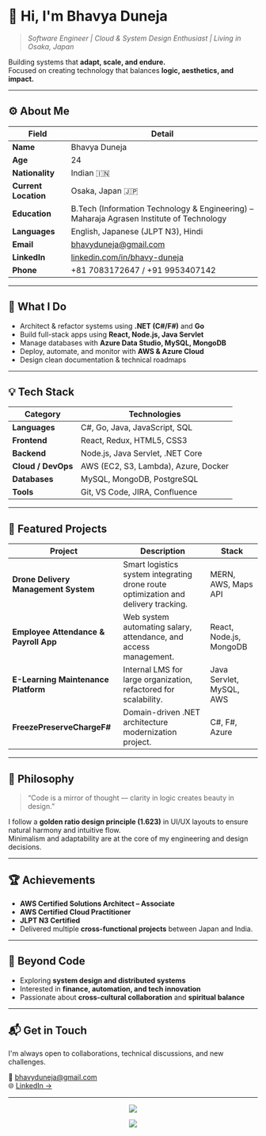 # 👋 Hi, I'm **Bhavya Duneja**

> _Software Engineer | Cloud & System Design Enthusiast | Living in Osaka, Japan_

Building systems that **adapt, scale, and endure.**  
Focused on creating technology that balances **logic, aesthetics, and impact.**

---

## ⚙️ About Me

| Field | Detail |
|-------|--------|
| **Name** | Bhavya Duneja |
| **Age** | 24 |
| **Nationality** | Indian 🇮🇳 |
| **Current Location** | Osaka, Japan 🇯🇵 |
| **Education** | B.Tech (Information Technology & Engineering) – Maharaja Agrasen Institute of Technology |
| **Languages** | English, Japanese (JLPT N3), Hindi |
| **Email** | [bhavyduneja@gmail.com](mailto:bhavyduneja@gmail.com) |
| **LinkedIn** | [linkedin.com/in/bhavy-duneja](https://www.linkedin.com/in/bhavy-duneja) |
| **Phone** | +81 7083172647 / +91 9953407142 |

---

## 🧠 What I Do

- Architect & refactor systems using **.NET (C#/F#)** and **Go**
- Build full-stack apps using **React, Node.js, Java Servlet**
- Manage databases with **Azure Data Studio, MySQL, MongoDB**
- Deploy, automate, and monitor with **AWS & Azure Cloud**
- Design clean documentation & technical roadmaps

---

## 💡 Tech Stack

| Category | Technologies |
|-----------|---------------|
| **Languages** | C#, Go, Java, JavaScript, SQL |
| **Frontend** | React, Redux, HTML5, CSS3 |
| **Backend** | Node.js, Java Servlet, .NET Core |
| **Cloud / DevOps** | AWS (EC2, S3, Lambda), Azure, Docker |
| **Databases** | MySQL, MongoDB, PostgreSQL |
| **Tools** | Git, VS Code, JIRA, Confluence |

---

## 🧩 Featured Projects

| Project | Description | Stack |
|----------|--------------|-------|
| **Drone Delivery Management System** | Smart logistics system integrating drone route optimization and delivery tracking. | MERN, AWS, Maps API |
| **Employee Attendance & Payroll App** | Web system automating salary, attendance, and access management. | React, Node.js, MongoDB |
| **E-Learning Maintenance Platform** | Internal LMS for large organization, refactored for scalability. | Java Servlet, MySQL, AWS |
| **FreezePreserveChargeF#** | Domain-driven .NET architecture modernization project. | C#, F#, Azure |

---

## 🧭 Philosophy

> “Code is a mirror of thought — clarity in logic creates beauty in design.”

I follow a **golden ratio design principle (1.623)** in UI/UX layouts to ensure natural harmony and intuitive flow.  
Minimalism and adaptability are at the core of my engineering and design decisions.

---

## 🏆 Achievements

- **AWS Certified Solutions Architect – Associate**
- **AWS Certified Cloud Practitioner**
- **JLPT N3 Certified**
- Delivered multiple **cross-functional projects** between Japan and India.

---

## 🌱 Beyond Code

- Exploring **system design and distributed systems**
- Interested in **finance, automation, and tech innovation**
- Passionate about **cross-cultural collaboration** and **spiritual balance**

---

## 📬 Get in Touch

I'm always open to collaborations, technical discussions, and new challenges.

📧 [bhavyduneja@gmail.com](mailto:bhavyduneja@gmail.com)  
🌐 [LinkedIn →](https://www.linkedin.com/in/bhavy-duneja)

---

<p align="center">
  <img src="https://github-readme-streak-stats.herokuapp.com/?user=bhavy-duneja&theme=tokyonight&hide_border=true" />
</p>

<p align="center">
  <img src="https://github-profile-trophy.vercel.app/?username=bhavy-duneja&theme=onedark&row=1&no-bg=true&margin-w=10&margin-h=10" />
</p>
